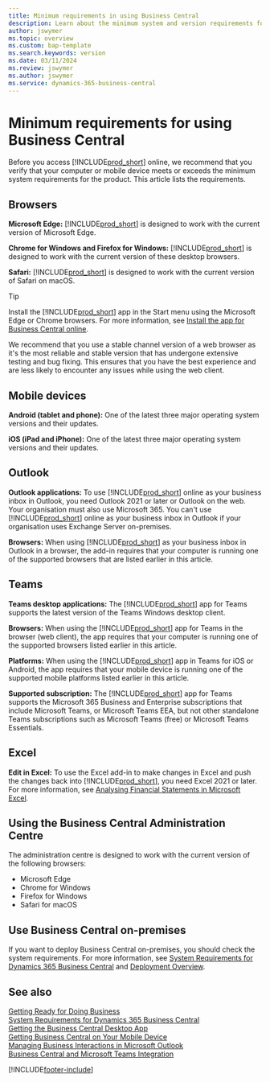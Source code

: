 ```yaml
---
title: Minimum requirements in using Business Central
description: Learn about the minimum system and version requirements for using Business Central online outlined below.
author: jswymer
ms.topic: overview
ms.custom: bap-template
ms.search.keywords: version
ms.date: 03/11/2024
ms.review: jswymer
ms.author: jswymer
ms.service: dynamics-365-business-central
---
```

# Minimum requirements for using Business Central

Before you access [!INCLUDE[prod_short](includes/prod_short.md)] online, we recommend that you verify that your computer or mobile device meets or exceeds the minimum system requirements for the product. This article lists the requirements.  

## Browsers

**Microsoft Edge:** [!INCLUDE[prod_short](includes/prod_short.md)] is designed to work with the current version of Microsoft Edge.
  
**Chrome for Windows and Firefox for Windows:** [!INCLUDE[prod_short](includes/prod_short.md)] is designed to work with the current version of these desktop browsers.
 
**Safari:** [!INCLUDE[prod_short](includes/prod_short.md)] is designed to work with the current version of Safari on macOS.  

> [!TIP]
> Install the [!INCLUDE[prod_short](includes/prod_short.md)] app in the Start menu using the Microsoft Edge or Chrome browsers. For more information, see [Install the app for Business Central online](/dynamics365/business-central/install-desktop-app#install-the-app-for-business-central-online).

We recommend that you use a stable channel version of a web browser as it's the most reliable and stable version that has undergone extensive testing and bug fixing. This ensures that you have the best experience and are less likely to encounter any issues while using the web client.

## Mobile devices

**Android (tablet and phone):** One of the latest three major operating system versions and their updates.

**iOS (iPad and iPhone):** One of the latest three major operating system versions and their updates.

## Outlook

**Outlook applications:** To use [!INCLUDE[prod_short](includes/prod_short.md)] online as your business inbox in Outlook, you need Outlook 2021 or later or Outlook on the web. Your organisation must also use Microsoft 365. You can't use [!INCLUDE[prod_short](includes/prod_short.md)] online as your business inbox in Outlook if your organisation uses Exchange Server on-premises. 

**Browsers:** When using [!INCLUDE[prod_short](includes/prod_short.md)] as your business inbox in Outlook in a browser, the add-in requires that your computer is running one of the supported browsers that are listed earlier in this article. 

## Teams

**Teams desktop applications:** The [!INCLUDE[prod_short](includes/prod_short.md)] app for Teams supports the latest version of the Teams Windows desktop client. 

**Browsers:** When using the [!INCLUDE[prod_short](includes/prod_short.md)] app for Teams in the browser (web client), the app requires that your computer is running one of the supported browsers listed earlier in this article. 

**Platforms:** When using the [!INCLUDE[prod_short](includes/prod_short.md)] app in Teams for iOS or Android, the app requires that your mobile device is running one of the supported mobile platforms listed earlier in this article.

**Supported subscription:** The [!INCLUDE[prod_short](includes/prod_short.md)] app for Teams supports the Microsoft 365 Business and Enterprise subscriptions that include Microsoft Teams, or Microsoft Teams EEA, but not other standalone Teams subscriptions such as Microsoft Teams (free) or Microsoft Teams Essentials.

## Excel

**Edit in Excel:** To use the Excel add-in to make changes in Excel and push the changes back into [!INCLUDE[prod_short](includes/prod_short.md)], you need Excel 2021 or later. For more information, see [Analysing Financial Statements in Microsoft Excel](finance-analyze-excel.md).  

## <a name="TAC"></a> Using the Business Central Administration Centre

The administration centre is designed to work with the current version of the following browsers:

- Microsoft Edge
- Chrome for Windows
- Firefox for Windows
- Safari for macOS

## Use Business Central on-premises

If you want to deploy Business Central on-premises, you should check the system requirements. For more information, see [System Requirements for Dynamics 365 Business Central](/dynamics365/business-central/dev-itpro/deployment/system-requirements-business-central-v23) and [Deployment Overview](/dynamics365/business-central/dev-itpro/deployment/deployment).  

## See also 

[Getting Ready for Doing Business](ui-get-ready-business.md)  
[System Requirements for Dynamics 365 Business Central](/dynamics365/business-central/dev-itpro/deployment/system-requirements-business-central-v23)  
[Getting the Business Central Desktop App](install-desktop-app.md)  
[Getting Business Central on Your Mobile Device](install-mobile-app.md)  
[Managing Business Interactions in Microsoft Outlook](admin-outlook.md)  
[Business Central and Microsoft Teams Integration](across-teams-overview.md)  

[!INCLUDE[footer-include](includes/footer-banner.md)]

